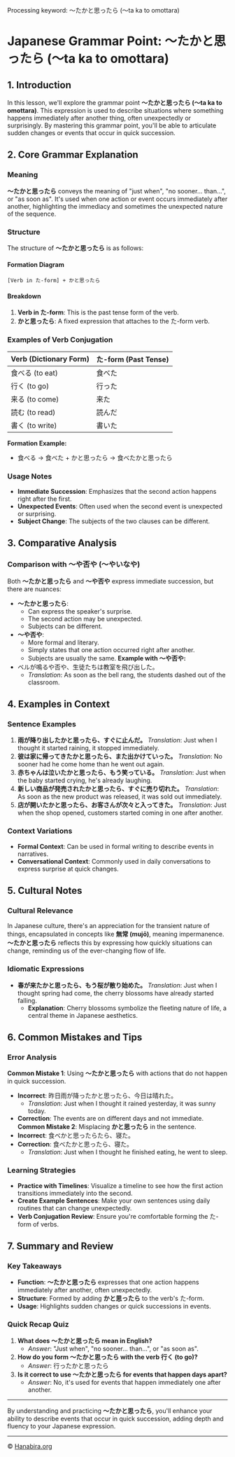 Processing keyword: ～たかと思ったら (〜ta ka to omottara)
# Japanese Grammar Point: ～たかと思ったら (〜ta ka to omottara)

## 1. Introduction
In this lesson, we'll explore the grammar point **～たかと思ったら (〜ta ka to omottara)**. This expression is used to describe situations where something happens immediately after another thing, often unexpectedly or surprisingly. By mastering this grammar point, you'll be able to articulate sudden changes or events that occur in quick succession.
## 2. Core Grammar Explanation
### Meaning
**～たかと思ったら** conveys the meaning of "just when", "no sooner... than...", or "as soon as". It's used when one action or event occurs immediately after another, highlighting the immediacy and sometimes the unexpected nature of the sequence.
### Structure
The structure of **～たかと思ったら** is as follows:
#### Formation Diagram
```
[Verb in た-form] + かと思ったら
```
#### Breakdown
1. **Verb in た-form**: This is the past tense form of the verb.
2. **かと思ったら**: A fixed expression that attaches to the た-form verb.
### Examples of Verb Conjugation
| Verb (Dictionary Form) | た-form (Past Tense) |
|------------------------|----------------------|
| 食べる (to eat)         | 食べた               |
| 行く (to go)            | 行った               |
| 来る (to come)          | 来た                 |
| 読む (to read)          | 読んだ               |
| 書く (to write)         | 書いた               |
**Formation Example:**
- 食べる → 食べた + かと思ったら → 食べたかと思ったら
### Usage Notes
- **Immediate Succession**: Emphasizes that the second action happens right after the first.
- **Unexpected Events**: Often used when the second event is unexpected or surprising.
- **Subject Change**: The subjects of the two clauses can be different.
## 3. Comparative Analysis
### Comparison with ～や否や (～やいなや)
Both **～たかと思ったら** and **～や否や** express immediate succession, but there are nuances:
- **～たかと思ったら**:
  - Can express the speaker's surprise.
  - The second action may be unexpected.
  - Subjects can be different.
- **～や否や**:
  - More formal and literary.
  - Simply states that one action occurred right after another.
  - Subjects are usually the same.
**Example with ～や否や:**
- ベルが鳴るや否や、生徒たちは教室を飛び出した。
  - *Translation*: As soon as the bell rang, the students dashed out of the classroom.
## 4. Examples in Context
### Sentence Examples
1. **雨が降り出したかと思ったら、すぐに止んだ。**
   *Translation*: Just when I thought it started raining, it stopped immediately.
2. **彼は家に帰ってきたかと思ったら、また出かけていった。**
   *Translation*: No sooner had he come home than he went out again.
3. **赤ちゃんは泣いたかと思ったら、もう笑っている。**
   *Translation*: Just when the baby started crying, he's already laughing.
4. **新しい商品が発売されたかと思ったら、すぐに売り切れた。**
   *Translation*: As soon as the new product was released, it was sold out immediately.
5. **店が開いたかと思ったら、お客さんが次々と入ってきた。**
   *Translation*: Just when the shop opened, customers started coming in one after another.
### Context Variations
- **Formal Context**: Can be used in formal writing to describe events in narratives.
- **Conversational Context**: Commonly used in daily conversations to express surprise at quick changes.
## 5. Cultural Notes
### Cultural Relevance
In Japanese culture, there's an appreciation for the transient nature of things, encapsulated in concepts like **無常 (mujō)**, meaning impermanence. **～たかと思ったら** reflects this by expressing how quickly situations can change, reminding us of the ever-changing flow of life.
### Idiomatic Expressions
- **春が来たかと思ったら、もう桜が散り始めた。**
  *Translation*: Just when I thought spring had come, the cherry blossoms have already started falling.
  - **Explanation**: Cherry blossoms symbolize the fleeting nature of life, a central theme in Japanese aesthetics.
## 6. Common Mistakes and Tips
### Error Analysis
**Common Mistake 1**: Using **～たかと思ったら** with actions that do not happen in quick succession.
- **Incorrect**: 昨日雨が降ったかと思ったら、今日は晴れた。
  - *Translation*: Just when I thought it rained yesterday, it was sunny today.
- **Correction**: The events are on different days and not immediate.
**Common Mistake 2**: Misplacing **かと思ったら** in the sentence.
- **Incorrect**: 食べかと思ったらたら、寝た。
- **Correction**: 食べたかと思ったら、寝た。
  - *Translation*: Just when I thought he finished eating, he went to sleep.
### Learning Strategies
- **Practice with Timelines**: Visualize a timeline to see how the first action transitions immediately into the second.
- **Create Example Sentences**: Make your own sentences using daily routines that can change unexpectedly.
- **Verb Conjugation Review**: Ensure you're comfortable forming the た-form of verbs.
## 7. Summary and Review
### Key Takeaways
- **Function**: **～たかと思ったら** expresses that one action happens immediately after another, often unexpectedly.
- **Structure**: Formed by adding **かと思ったら** to the verb's た-form.
- **Usage**: Highlights sudden changes or quick successions in events.
### Quick Recap Quiz
1. **What does ～たかと思ったら mean in English?**
   - *Answer*: "Just when", "no sooner... than...", or "as soon as".
2. **How do you form ～たかと思ったら with the verb 行く (to go)?**
   - *Answer*: 行ったかと思ったら
3. **Is it correct to use ～たかと思ったら for events that happen days apart?**
   - *Answer*: No, it's used for events that happen immediately one after another.

---
By understanding and practicing **～たかと思ったら**, you'll enhance your ability to describe events that occur in quick succession, adding depth and fluency to your Japanese expression.


---

© [Hanabira.org](https://hanabira.org)
